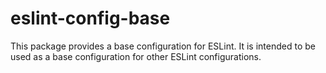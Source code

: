 # eslint-config-base

This package provides a base configuration for ESLint. It is intended to be used as a base configuration for other ESLint configurations.